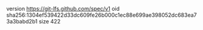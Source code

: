 version https://git-lfs.github.com/spec/v1
oid sha256:1304ef539422d33dc609fe26b000c1ec88e699ae398052dc683ea73a3babd2b1
size 422
